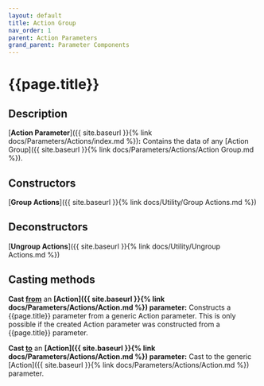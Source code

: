 ```yaml
---
layout: default
title: Action Group
nav_order: 1
parent: Action Parameters
grand_parent: Parameter Components
---
```


# **{{page.title}}**

## **Description**

[**Action Parameter**]({{ site.baseurl }}{% link docs/Parameters/Actions/index.md %})**:** 
Contains the data of any [Action Group]({{ site.baseurl }}{% link docs/Parameters/Actions/Action Group.md %}). 

## **Constructors**

[**Group Actions**]({{ site.baseurl }}{% link docs/Utility/Group Actions.md %})

## **Deconstructors**

[**Ungroup Actions**]({{ site.baseurl }}{% link docs/Utility/Ungroup Actions.md %})

## **Casting methods**

**Cast <u>from</u>** an **[Action]({{ site.baseurl }}{% link docs/Parameters/Actions/Action.md %}) parameter:** Constructs a {{page.title}} parameter from a generic Action parameter. This is only possible if the created Action parameter was constructed from a {{page.title}} parameter.

**Cast <u>to</u>** an **[Action]({{ site.baseurl }}{% link docs/Parameters/Actions/Action.md %}) parameter:** Cast to the generic [Action]({{ site.baseurl }}{% link docs/Parameters/Actions/Action.md %}) parameter. 